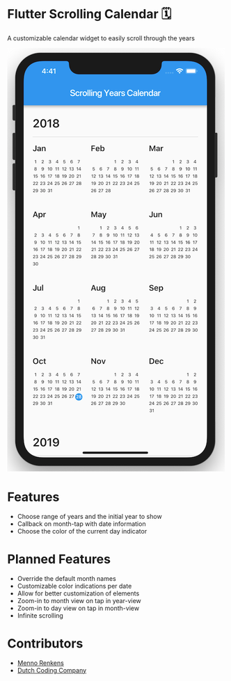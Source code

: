 # Flutter Scrolling Calendar 🗓
A customizable calendar widget to easily scroll through the years

![Screenshot](doc/screenshot1.png)

# Features 
* Choose range of years and the initial year to show
* Callback on month-tap with date information
* Choose the color of the current day indicator

# Planned Features
* Override the default month names 
* Customizable color indications per date
* Allow for better customization of elements
* Zoom-in to month view on tap in year-view
* Zoom-in to day view on tap in month-view
* Infinite scrolling

# Contributors
* [Menno Renkens](https://github.com/mennorenkens)
* [Dutch Coding Company](https://github.com/DutchCodingCompany)
